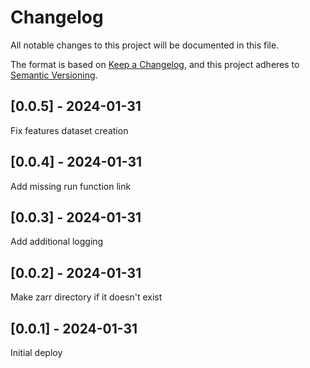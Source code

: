 # Changelog
All notable changes to this project will be documented in this file.

The format is based on [Keep a Changelog](https://keepachangelog.com/en/1.0.0/),
and this project adheres to [Semantic Versioning](https://semver.org/spec/v2.0.0.html).

## [0.0.5] - 2024-01-31
Fix features dataset creation

## [0.0.4] - 2024-01-31
Add missing run function link

## [0.0.3] - 2024-01-31
Add additional logging

## [0.0.2] - 2024-01-31
Make zarr directory if it doesn't exist

## [0.0.1] - 2024-01-31
Initial deploy

